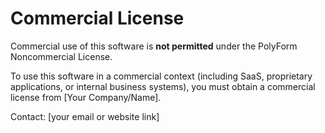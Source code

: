 # Commercial License

Commercial use of this software is **not permitted** under the
PolyForm Noncommercial License.

To use this software in a commercial context (including SaaS, proprietary
applications, or internal business systems), you must obtain a commercial
license from [Your Company/Name].

Contact: [your email or website link]
